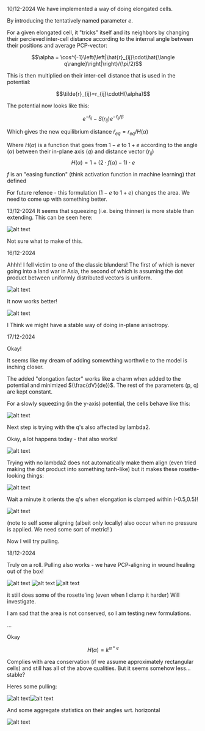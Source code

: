10/12-2024
We have implemented a way of doing elongated cells.

By introducing the tentatively named parameter  _e_.

For a given elongated cell, it "tricks" itself and its neighbors by changing their percieved inter-cell distance according to the internal angle between their positions and average PCP-vector:

$$\alpha = \cos^{-1}\left(\left|\hat{r}_{ij}\cdot\hat{\langle q\rangle}\right|\right)/(\pi/2)$$ 

This is then multiplied on their inter-cell distance that is used in the potential:

$$\tilde{r}_{ij}=r_{ij}\cdotΗ(\alpha)$$

The potential now looks like this:

$$e^{-\tilde{r}_{ij}}-S(r_{ij})e^{-\tilde{r}_{ij}/\beta}$$

Which gives the new equilibrium distance $\tilde{r}_{eq}=r_{eq}/Η(\alpha)$

Where $H(\alpha)$ is a function that goes from $1-e$ to $1+e$ according to the angle ($\alpha$) between their in-plane axis (_q_) and distance vector ($r_{ij}$) 
$$H(\alpha)=1 + (2\cdot f(\alpha) - 1)\cdot e$$

_f_ is an "easing function" (think activation function in machine learning) that defined 

For future refence - this formulation ($1-e$ to $1+e$) changes the area. We need to come up with something better.



13/12-2024
It seems that squeezing (i.e. being thinner) is more stable than extending. This can be seen here:

![alt text](elongation_ratios_vs_Ns.png "First plot of PhD")

Not sure what to make of this.


16/12-2024

Ahhh! I fell victim to one of the classic blunders! The first of which is never going into a land war in Asia, the second of which is assuming the dot product between uniformly distributed vectors is uniform.

![alt text](image-1.png)

It now works better!

![alt text](elongation_ratios_vs_Ns_better.png "First fix of PhD")

I Think we might have a stable way of doing in-plane anisotropy.

17/12-2024

Okay! 

It seems like my dream of adding somewthing worthwile to the model is inching closer.

The added "elongation factor" works like a charm when added to the potential and minimized $(\frac{dV}{de})$. The rest of the parameters (p, q) are kept constant.

For a slowly squeezing (in the y-axis) potential, the cells behave like this: 

![alt text](first_working_passive_elongation.png "alt text")

Next step is trying with the q's also affected by lambda2. 

Okay, a lot happens today - that also works!

![alt text](with_lambda2.png "alt text")


Trying with no lambda2 does not automatically make them align (even tried making the dot product into something tanh-like) but it makes these rosette-looking things:

![alt text](frustreated_when_no_l2.png "Frustrated")

Wait a minute it orients the q's when elongation is clamped within (-0.5,0.5)!

![alt text](it_orients_pcp.png "on a roll today")

(note to self _some_ aligning (albeit only locally)  also occur when no pressure is applied. We need some sort of metric! )

Now I will try pulling.

18/12-2024

Truly on a roll. Pulling also works - we have PCP-aligning in wound healing out of the box!

 ![alt text](pull_poss.png  "positions, yellow are pulled") ![alt text](pull_shapes.png ) ![alt text](pull_qs.png "Qs") 

it still does some of the rosette'ing (even when I clamp it harder) Will investigate.


I am sad that the area is not conserved, so I am testing new formulations. 

...


Okay

$$H(\alpha)=k^{\alpha*e}$$

Complies with area conservation (if we assume approximately rectangular cells) and still has all of the above qualities. But it seems somehow less... stable?

Heres some pulling:

![alt text](image-2.png)![alt text](image-3.png)

And some aggregate statistics on their angles wrt. horizontal

![alt text](image-4.png)
